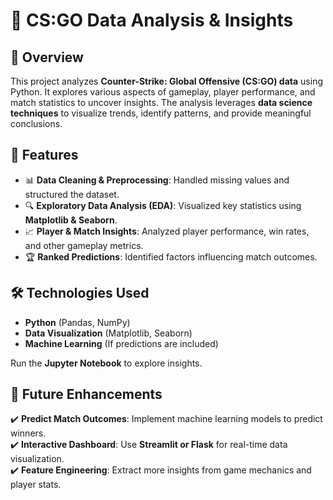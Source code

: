 # 🎯 CS:GO Data Analysis & Insights  

## 📌 Overview  
This project analyzes **Counter-Strike: Global Offensive (CS:GO) data** using Python. It explores various aspects of gameplay, player performance, and match statistics to uncover insights. The analysis leverages **data science techniques** to visualize trends, identify patterns, and provide meaningful conclusions.  

## 🚀 Features  
- 📊 **Data Cleaning & Preprocessing**: Handled missing values and structured the dataset.  
- 🔍 **Exploratory Data Analysis (EDA)**: Visualized key statistics using **Matplotlib & Seaborn**.  
- 📈 **Player & Match Insights**: Analyzed player performance, win rates, and other gameplay metrics.  
- 🏆 **Ranked Predictions**: Identified factors influencing match outcomes.  

## 🛠 Technologies Used  
- **Python** (Pandas, NumPy)  
- **Data Visualization** (Matplotlib, Seaborn)  
- **Machine Learning** (If predictions are included)  

 Run the **Jupyter Notebook** to explore insights.  

## 🔮 Future Enhancements  
✔️ **Predict Match Outcomes**: Implement machine learning models to predict winners.  
✔️ **Interactive Dashboard**: Use **Streamlit or Flask** for real-time data visualization.  
✔️ **Feature Engineering**: Extract more insights from game mechanics and player stats.  
